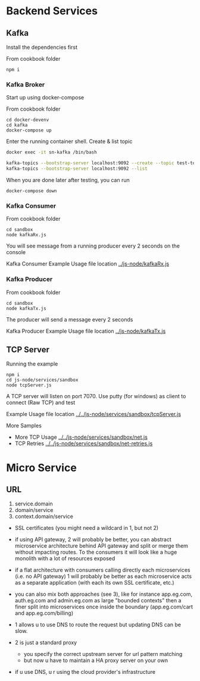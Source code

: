 # Backend Services

## Kafka

Install the dependencies first

From cookbook folder

```
npm i
```

### Kafka Broker

Start up using docker-compose

From cookbook folder

```
cd docker-devenv
cd kafka
docker-compose up
```

Enter the running container shell. Create & list topic

```bash
docker exec -it sn-kafka /bin/bash

kafka-topics --bootstrap-server localhost:9092 --create --topic test-topic --partitions 1 --replication-factor 1
kafka-topics --bootstrap-server localhost:9092 --list

```

When you are done later after testing, you can run

```
docker-compose down
```

### Kafka Consumer

From cookbook folder

```
cd sandbox
node kafkaRx.js
```

You will see message from a running producer every 2 seconds on the console

Kafka Consumer Example Usage file location [../js-node/kafkaRx.js](../js-node/kafkaRx.js)

### Kafka Producer

From cookbook folder

```
cd sandbox
node kafkaTx.js
```

The producer will send a message every 2 seconds

Kafka Producer Example Usage file location [../js-node/kafkaTx.js](../js-node/kafkaTx.js)

## TCP Server

Running the example

```
npm i
cd js-node/services/sandbox
node tcpServer.js
```

A TCP server will listen on port 7070. Use putty (for windows) as client to connect (Raw TCP) and test

Example Usage file location [../../js-node/services/sandbox/tcpServer.js]()

More Samples

- More TCP Usage [../../js-node/services/sandbox/net.js]()
- TCP Retries [../../js-node/services/sandbox/net-retries.js]()

# Micro Service

## URL

1. service.domain
2. domain/service
3. context.domain/service

- SSL certificates (you might need a wildcard in 1, but not 2)
- if using API gateway, 2 will probably be better, you can abstract microservice architecture behind API gateway and split or merge them without impacting routes. To the consumers it will look like a huge monolith with a lot of resources exposed
- if a flat architecture with consumers calling directly each microservices (i.e. no API gateway) 1 will probably be better as each microservice acts as a separate application (with each its own SSL certificate, etc.)
- you can also mix both approaches (see 3), like for instance app.eg.com, auth.eg.com and admin.eg.com as large "bounded contexts" then a finer split into microservices once inside the boundary (app.eg.com/cart and app.eg.com/billing)

- 1 allows u to use DNS to route the request but updating DNS can be slow.
- 2 is just a standard proxy
  - you specify the correct upstream server for url pattern matching
  - but now u have to maintain a HA proxy server on your own
- if u use DNS, u r using the cloud provider's infrastructure
